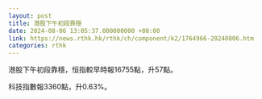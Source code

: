 ```yaml
---
layout: post
title: 港股下午初段靠穩
date: 2024-08-06 13:05:37.000000000 +08:00
link: https://news.rthk.hk/rthk/ch/component/k2/1764966-20240806.htm
categories: rthk
---
```


港股下午初段靠穩，恒指較早時報16755點，升57點。

科技指數報3360點，升0.63%。
